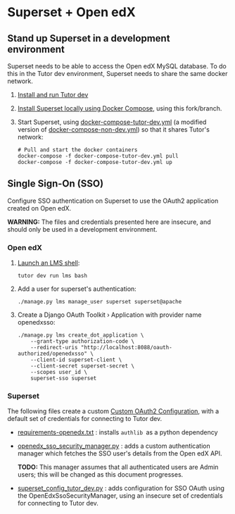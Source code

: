 # Superset + Open edX

## Stand up Superset in a development environment

Superset needs to be able to access the Open edX MySQL database. To do this in the Tutor dev environment, Superset needs to share the same docker network.

1. [Install and run Tutor dev][install-tutor]
1. [Install Superset locally using Docker Compose][install-superset], using this fork/branch.

1. Start Superset, using [docker-compose-tutor-dev.yml](docker-compose-tutor-dev.yml) (a modified version of
   [docker-compose-non-dev.yml][upstream-docker-compose-non-dev]) so that it shares Tutor's network:

    ```
	# Pull and start the docker containers
    docker-compose -f docker-compose-tutor-dev.yml pull
    docker-compose -f docker-compose-tutor-dev.yml up
    ```

[install-tutor]: https://docs.tutor.overhang.io/install.html#installing-from-source
[install-superset]: https://superset.apache.org/docs/installation/installing-superset-using-docker-compose/
[upstream-docker-compose-non-dev]: https://github.com/apache/superset/blob/master/docker-compose-non-dev.yml
[login-superset]: https://superset.apache.org/docs/installation/installing-superset-using-docker-compose#4-log-in-to-superset

## Single Sign-On (SSO)

Configure SSO authentication on Superset to use the OAuth2 application created on Open edX.

**WARNING:** The files and credentials presented here are insecure, and should only be used in a development environment.

### Open edX

1. [Launch an LMS shell][tutor-shell]:

    ```
    tutor dev run lms bash
    ```
1. Add a user for superset's authentication:

    ```
    ./manage.py lms manage_user superset superset@apache
    ```
1. Create a Django OAuth Toolkit › Application with provider name openedxsso:

    ```
    ./manage.py lms create_dot_application \
        --grant-type authorization-code \
        --redirect-uris "http://localhost:8088/oauth-authorized/openedxsso" \
        --client-id superset-client \
        --client-secret superset-secret \
        --scopes user_id \
        superset-sso superset
    ```

### Superset

The following files create a custom [Custom OAuth2 Configuration][sso-superset], with a default set of credentials for connecting to Tutor dev.

* [requirements-openedx.txt](docker/requirements-openedx.txt) : installs `authlib `as a python dependency
* [openedx_sso_security_manager.py](docker/pythonpath_dev/openedx_sso_security_manager.py) : adds a custom authentication manager which fetches the SSO user's details from the Open edX API.

   **TODO:** This manager assumes that all authenticated users are Admin users; this will be changed as this document progresses.
* [superset_config_tutor_dev.py](docker/pythonpath_dev/superset_config_tutor_dev.py) : adds configuration for SSO OAuth using the OpenEdxSsoSecurityManager, using an insecure set of credentials for connecting to Tutor dev.


[tutor-shell]: https://github.com/overhangio/tutor/blob/master/docs/dev.rst#running-arbitrary-commands
[sso-superset]: https://superset.apache.org/docs/installation/configuring-superset/#custom-oauth2-configuration
